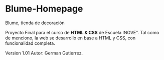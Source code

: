 # **Blume-Homepage**
Blume, tienda de decoración

Proyecto Final para el curso de **HTML & CSS** de Escuela INOVE".
Tal como de menciono, la web se desarrollo en base a HTML y CSS, con funcionalidad completa.



Version 1.01
Autor: German Gutierrez.

